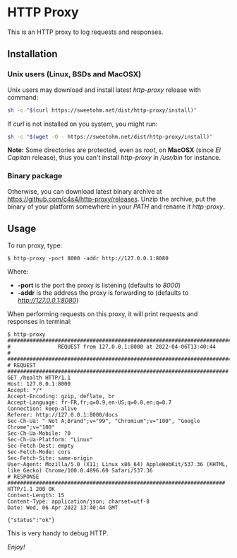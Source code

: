# HTTP Proxy

This is an HTTP proxy to log requests and responses.

## Installation

### Unix users (Linux, BSDs and MacOSX)

Unix users may download and install latest *http-proxy* release with command:

```bash
sh -c "$(curl https://sweetohm.net/dist/http-proxy/install)"
```

If *curl* is not installed on you system, you might run:

```bash
sh -c "$(wget -O - https://sweetohm.net/dist/http-proxy/install)"
```

**Note:** Some directories are protected, even as *root*, on **MacOSX** (since *El Capitan* release), thus you can't install *http-proxy* in */usr/bin* for instance.

### Binary package

Otherwise, you can download latest binary archive at <https://github.com/c4s4/http-proxy/releases>. Unzip the archive, put the binary of your platform somewhere in your *PATH* and rename it *http-proxy*.

## Usage

To run proxy, type:

```
$ http-proxy -port 8000 -addr http://127.0.0.1:8080
```

Where:

- **-port** is the port the proxy is listening (defaults to *8000*)
- **-addr** is the address the proxy is forwarding to (defaults to *http://127.0.0.1:8080*)

When performing requests on this proxy, it will print requests and responses in terminal:

```
$ http-proxy
################################################################################
#               REQUEST from 127.0.0.1:8000 at 2022-04-06T13:40:44             #
################################################################################
# REQUEST ######################################################################
GET /health HTTP/1.1
Host: 127.0.0.1:8000
Accept: */*
Accept-Encoding: gzip, deflate, br
Accept-Language: fr-FR,fr;q=0.9,en-US;q=0.8,en;q=0.7
Connection: keep-alive
Referer: http://127.0.0.1:8000/docs
Sec-Ch-Ua: " Not A;Brand";v="99", "Chromium";v="100", "Google Chrome";v="100"
Sec-Ch-Ua-Mobile: ?0
Sec-Ch-Ua-Platform: "Linux"
Sec-Fetch-Dest: empty
Sec-Fetch-Mode: cors
Sec-Fetch-Site: same-origin
User-Agent: Mozilla/5.0 (X11; Linux x86_64) AppleWebKit/537.36 (KHTML, like Gecko) Chrome/100.0.4896.60 Safari/537.36
# RESPONSE #####################################################################
HTTP/1.1 200 OK
Content-Length: 15
Content-Type: application/json; charset=utf-8
Date: Wed, 06 Apr 2022 13:40:44 GMT

{"status":"ok"}
```

This is very handy to debug HTTP.

*Enjoy!*

